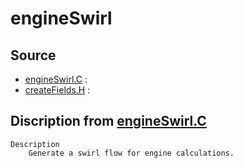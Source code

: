 # engineSwirl

## Source

- [engineSwirl.C](engineSwirl.C) : 
- [createFields.H](createFields.H) : 


## Discription from [engineSwirl.C](engineSwirl.C)

```
Description
    Generate a swirl flow for engine calculations.


```

